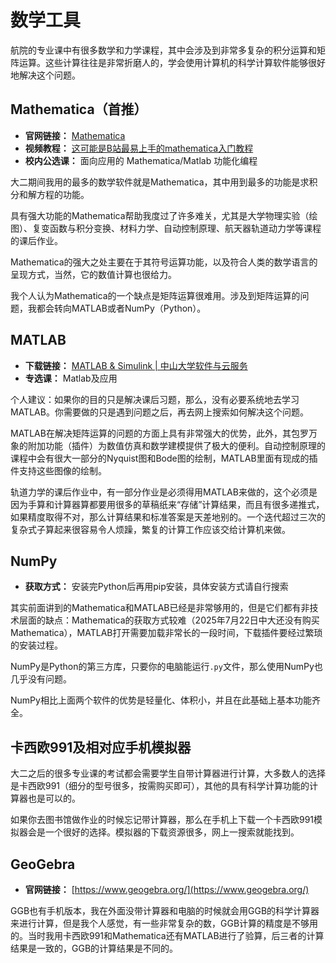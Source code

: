 # 数学工具
航院的专业课中有很多数学和力学课程，其中会涉及到非常多复杂的积分运算和矩阵运算。这些计算往往是非常折磨人的，学会使用计算机的科学计算软件能够很好地解决这个问题。

## Mathematica（首推）
- **官网链接：** [Mathematica](https://www.wolfram.com/mathematica/)
- **视频教程：** [这可能是B站最易上手的mathematica入门教程
](https://www.bilibili.com/video/BV1oh411d7XB/?share_source=copy_web&vd_source=cfd434a884dd5a48ded4e9b55be41b89)
- **校内公选课：** 面向应用的 Mathematica/Matlab 功能化编程

大二期间我用的最多的数学软件就是Mathematica，其中用到最多的功能是求积分和解方程的功能。

具有强大功能的Mathematica帮助我度过了许多难关，尤其是大学物理实验（绘图）、复变函数与积分变换、材料力学、自动控制原理、航天器轨道动力学等课程的课后作业。

Mathematica的强大之处主要在于其符号运算功能，以及符合人类的数学语言的呈现方式，当然，它的数值计算也很给力。

我个人认为Mathematica的一个缺点是矩阵运算很难用。涉及到矩阵运算的问题，我都会转向MATLAB或者NumPy（Python）。

## MATLAB
- **下载链接：** [MATLAB & Simulink | 中山大学软件与云服务](https://software.sysu.edu.cn/matlabhome)
- **专选课：** Matlab及应用

个人建议：如果你的目的只是解决课后习题，那么，没有必要系统地去学习MATLAB。你需要做的只是遇到问题之后，再去网上搜索如何解决这个问题。

MATLAB在解决矩阵运算的问题的方面上具有非常强大的优势，此外，其包罗万象的附加功能（插件）为数值仿真和数学建模提供了极大的便利。自动控制原理的课程中会有很大一部分的Nyquist图和Bode图的绘制，MATLAB里面有现成的插件支持这些图像的绘制。

轨道力学的课后作业中，有一部分作业是必须得用MATLAB来做的，这个必须是因为手算和计算器算都要用很多的草稿纸来“存储”计算结果，而且有很多递推式，如果精度取得不对，那么计算结果和标准答案是天差地别的。一个迭代超过三次的复杂式子算起来很容易令人烦躁，繁复的计算工作应该交给计算机来做。

## NumPy
- **获取方式：** 安装完Python后再用pip安装，具体安装方式请自行搜索

其实前面讲到的Mathematica和MATLAB已经是非常够用的，但是它们都有非技术层面的缺点：Mathematica的获取方式较难（2025年7月22日中大还没有购买Mathematica），MATLAB打开需要加载非常长的一段时间，下载插件要经过繁琐的安装过程。

NumPy是Python的第三方库，只要你的电脑能运行`.py`文件，那么使用NumPy也几乎没有问题。

NumPy相比上面两个软件的优势是轻量化、体积小，并且在此基础上基本功能齐全。

## 卡西欧991及相对应手机模拟器
大二之后的很多专业课的考试都会需要学生自带计算器进行计算，大多数人的选择是卡西欧991（细分的型号很多，按需购买即可），其他的具有科学计算功能的计算器也是可以的。

如果你去图书馆做作业的时候忘记带计算器，那么在手机上下载一个卡西欧991模拟器会是一个很好的选择。模拟器的下载资源很多，网上一搜索就能找到。

## GeoGebra
- **官网链接：** [https://www.geogebra.org/](https://www.geogebra.org/)

GGB也有手机版本，我在外面没带计算器和电脑的时候就会用GGB的科学计算器来进行计算，但是我个人感觉，有一些非常复杂的数，GGB计算的精度是不够用的。当时我用卡西欧991和Mathematica还有MATLAB进行了验算，后三者的计算结果是一致的，GGB的计算结果是不同的。

